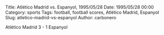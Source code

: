 Title: Atlético Madrid vs. Espanyol, 1995/05/28
Date: 1995/05/28 00:00
Category: sports
Tags: football, football scores, Atlético Madrid, Espanyol
Slug: atletico-madrid-vs-espanyol
Author: carbonero


Atlético Madrid 3 - 1 Espanyol
